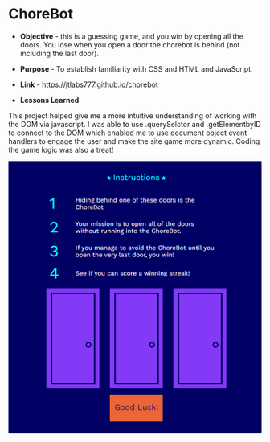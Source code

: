 # ChoreBot  

* **Objective** - this is a guessing game, and you win by opening all the doors. You lose when you open a door the chorebot is behind (not including the last door).
* **Purpose** - To establish familiarity with CSS and HTML and JavaScript.

 * **Link** - https://jtlabs777.github.io/chorebot
  
  
  
  
*  **Lessons Learned**

This project helped give me a more intuitive understanding of working with the DOM via javascript. I was able to use .querySelctor and .getElementbyID to connect to the DOM
which enabled me to use document object event handlers to engage the user and make the site game more dynamic. Coding the game logic was also a treat! 


!['A screenshot of the chorebot project'](./chorebot/images/screenshot.png)



